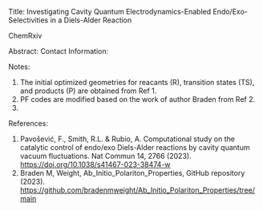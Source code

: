 Title: Investigating Cavity Quantum Electrodynamics-Enabled Endo/Exo- Selectivities in a Diels-Alder Reaction

ChemRxiv

Abstract:
Contact Information:

Notes:
1. The initial optimized geometries for reacants (R), transition states (TS), and products (P) are obtained from Ref 1. 
2. PF codes are modified based on the work of author Braden from Ref 2.
3.

References:
1. Pavošević, F., Smith, R.L. & Rubio, A. Computational study on the catalytic control of endo/exo Diels-Alder reactions by cavity quantum vacuum fluctuations. Nat Commun 14, 2766 (2023). https://doi.org/10.1038/s41467-023-38474-w
2. Braden M, Weight, Ab_Initio_Polariton_Properties, GitHub repository (2023). https://github.com/bradenmweight/Ab_Initio_Polariton_Properties/tree/main
